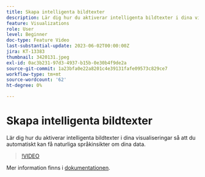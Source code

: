 ```yaml
---
title: Skapa intelligenta bildtexter
description: Lär dig hur du aktiverar intelligenta bildtexter i dina visualiseringar så att du automatiskt kan få naturliga språkinsikter om dina data.
feature: Visualizations
role: User
level: Beginner
doc-type: Feature Video
last-substantial-update: 2023-06-02T00:00:00Z
jira: KT-13383
thumbnail: 3420131.jpeg
exl-id: 0ac3b231-97d3-4937-b15b-0e30b4f9de2a
source-git-commit: 1a23bfa0e22a8201c4e39131fafe09573c829ce7
workflow-type: tm+mt
source-wordcount: '62'
ht-degree: 0%

---
```


# Skapa intelligenta bildtexter

Lär dig hur du aktiverar intelligenta bildtexter i dina visualiseringar så att du automatiskt kan få naturliga språkinsikter om dina data.

>[!VIDEO](https://video.tv.adobe.com/v/3443142/?learn=on&captions=swe)

Mer information finns i [dokumentationen](https://experienceleague.adobe.com/docs/analytics-platform/using/cja-workspace/visualizations/intelligent-captions.html?lang=sv-SE).
